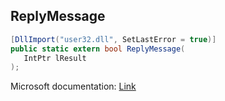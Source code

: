 ## ReplyMessage

```csharp
[DllImport("user32.dll", SetLastError = true)]
public static extern bool ReplyMessage(
   IntPtr lResult
);
```

Microsoft documentation: [Link](https://docs.microsoft.com/en-us/windows/win32/api/winuser/nf-winuser-replymessage)
